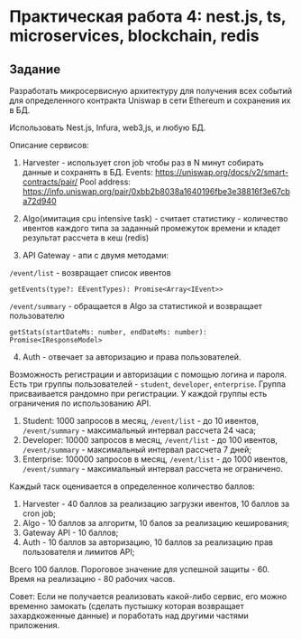 # Практическая работа 4: nest.js, ts, microservices, blockchain, redis

## Задание

Разработать микросервисную архитектуру для получения всех событий для определенного контракта Uniswap в сети Ethereum и сохранения их в БД.

Использовать Nest.js, Infura, web3,js, и любую БД.

Описание сервисов:

1. Harvester - использует cron job чтобы раз в N минут собирать данные и сохранять в БД.
   Events: https://uniswap.org/docs/v2/smart-contracts/pair/
   Pool address: https://info.uniswap.org/pair/0xbb2b8038a1640196fbe3e38816f3e67cba72d940

2. Algo(имитация cpu intensive task) - считает статистику - количество ивентов каждого типа за заданный промежуток времени и кладет результат рассчета в кеш (redis)

3. API Gateway - апи с двумя методами:

`/event/list` - возвращает список ивентов

```
getEvents(type?: EEventTypes): Promise<Array<IEvent>>
```
`/event/summary` - обращается в Algo за статистикой и возвращает пользователю

```
getStats(startDateMs: number, endDateMs: number): Promise<IResponseModel>
```

4. Auth - отвечает за авторизацию и права пользователей.

Возможность регистрации и авторизации с помощью логина и пароля. Есть три группы пользователей - `student`, `developer`, `enterprise`. Группа присваивается рандомно при регистрации. У каждой группы есть ограничения по использованию API.
1. Student: 1000 запросов в месяц, `/event/list` - до 10 ивентов, `/event/summary` - максимальный интервал рассчета 24 часа;
2. Developer: 10000 запросов в месяц, `/event/list` - до 100 ивентов, `/event/summary` - максимальный интервал рассчета 7 дней;
3. Enterprise: 100000 запросов в месяц, `/event/list` - до 1000 ивентов, `/event/summary` - максимальный интервал рассчета не ограничено.

Каждый таск оценивается в определенное количество баллов:

1. Harvester - 40 баллов за реализацию загрузки ивентов, 10 баллов за cron job;
2. Algo - 10 баллов за алгоритм, 10 балов за реализацию кеширования;
3. Gateway API - 10 баллов;
4. Auth - 10 баллов за авторизацию, 10 баллов за реализацию прав пользователя и лимитов API;

Всего 100 баллов. Пороговое значение для успешной защиты - 60. Время на реализацию - 80 рабочих часов. 

Совет: Если не получается реализовать какой-либо сервис, его можно временно замокать (сделать пустышку которая возвращает захардкоженные данные) и поработать над другими частями приложения. 